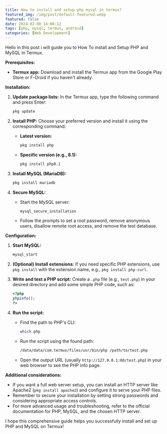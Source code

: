 ```yaml
---
title: How to install and setup php mysql in termux?
featured_img: /img/post/default-featured.webp
featured: false
date: 2024-02-08 14:08:12
tags: [php, mysql, termux, android]
categories: [Web Development]
---
```

Hello in this post i will guide you to How To install and Setup PHP and MySQL in Termux.
<!--more-->
**Prerequisites:**

- **Termux app:** Download and install the Termux app from the Google Play Store or F-Droid if you haven't already.

**Installation:**

1. **Update package lists:** In the Termux app, type the following command and press Enter:

   ```bash
   pkg update
   ```

2. **Install PHP:** Choose your preferred version and install it using the corresponding command:

   - **Latest version:**

     ```bash
     pkg install php
     ```

   - **Specific version (e.g., 8.1):**

     ```bash
     pkg install php8.1
     ```

3. **Install MySQL (MariaDB):**

   ```bash
   pkg install mariadb
   ```

4. **Secure MySQL:**
   - Start the MySQL server:

     ```bash
     mysql_secure_installation
     ```

   - Follow the prompts to set a root password, remove anonymous users, disallow remote root access, and remove the test database.

**Configuration:**

1. **Start MySQL:**

   ```bash
   mysql_start
   ```

2. **(Optional) Install extensions:** If you need specific PHP extensions, use `pkg install` with the extension name, e.g., `pkg install php-curl`.

3. **Write and test a PHP script:** Create a `.php` file (e.g., `test.php`) in your desired directory and add some simple PHP code, such as:

   ```php
   <?php
   phpinfo();
   ?>
   ```

4. **Run the script:**
   - Find the path to PHP's CLI:

     ```bash
     which php
     ```

   - Run the script using the found path:

     ```bash
     /data/data/com.termux/files/usr/bin/php /path/to/test.php
     ```

   - Open the output URL (usually `http://127.0.0.1:80/test.php`) in your web browser to see the PHP info page.

**Additional considerations:**

- If you want a full web server setup, you can install an HTTP server like Apache2 (`pkg install apache2`) and configure it to serve your PHP files.
- Remember to secure your installation by setting strong passwords and considering appropriate access controls.
- For more advanced usage and troubleshooting, refer to the official documentation for PHP, MySQL, and the chosen HTTP server.

I hope this comprehensive guide helps you successfully install and set up PHP and MySQL on Termux!